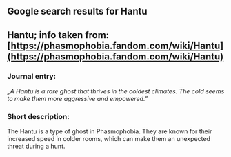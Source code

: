 ## Google search results for Hantu
## Hantu; info taken from: [https://phasmophobia.fandom.com/wiki/Hantu](https://phasmophobia.fandom.com/wiki/Hantu)
### Journal entry:
*„A Hantu is a rare ghost that thrives in the coldest climates. The cold seems to make them more aggressive and empowered.”*

### Short description:
The Hantu is a type of ghost in Phasmophobia. They are known for their increased speed in colder rooms, which can make them an unexpected threat during a hunt.
